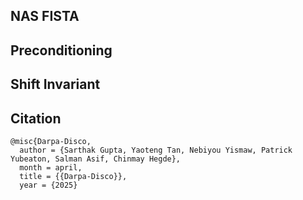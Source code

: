 ## **NAS FISTA**

## **Preconditioning**

## **Shift Invariant**

## **Citation**
```
@misc{Darpa-Disco,
  author = {Sarthak Gupta, Yaoteng Tan, Nebiyou Yismaw, Patrick Yubeaton, Salman Asif, Chinmay Hegde},
  month = april,
  title = {{Darpa-Disco}},
  year = {2025}
```
